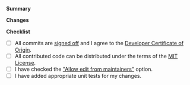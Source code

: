 **Summary**
<!-- A short summary of what this pull request's intentions are.  -->
<!-- If this pull request resolves an issue, add "Fixes #<id>" at the end of your summary. -->

**Changes**
<!-- A list of changes this pull request makes  -->

**Checklist**
 - [ ] All commits are [signed off](https://git-scm.com/docs/git-commit#Documentation/git-commit.txt---signoff) and I agree to the [Developer Certificate of Origin](https://developercertificate.org/).
 - [ ] All contributed code can be distributed under the terms of the [MIT License](https://github.com/ChameleonFramework/Chameleon/blob/main/LICENSE).
 - [ ] I have checked the ["Allow edit from maintainers"](https://help.github.com/articles/allowing-changes-to-a-pull-request-branch-created-from-a-fork/) option.
 - [ ] I have added appropriate unit tests for my changes. <!-- Not required if the change is small or does not anything that can be easily tested. -->

<!-- If your change is breaks the current API, uncomment the following: -->
<!-- **This pull request contains breaking changes.** -->